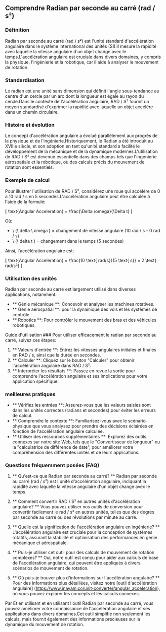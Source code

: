 ## Comprendre Radian par seconde au carré (rad / s²)

### Définition
Radian par seconde au carré (rad / s²) est l'unité standard d'accélération angulaire dans le système international des unités (SI).Il mesure la rapidité avec laquelle la vitesse angulaire d'un objet change avec le temps.L'accélération angulaire est cruciale dans divers domaines, y compris la physique, l'ingénierie et la robotique, car il aide à analyser le mouvement de rotation.

### Standardisation
Le radian est une unité sans dimension qui définit l'angle sous-tendance au centre d'un cercle par un arc dont la longueur est égale au rayon du cercle.Dans le contexte de l'accélération angulaire, RAD / S² fournit un moyen standardisé d'exprimer la rapidité avec laquelle un objet accélère dans un chemin circulaire.

### Histoire et évolution
Le concept d'accélération angulaire a évolué parallèlement aux progrès de la physique et de l'ingénierie.Historiquement, le Radian a été introduit au XVIIIe siècle, et son adoption en tant qu'unité standard a facilité le développement de la mécanique et de la dynamique modernes.L'utilisation de RAD / S² est devenue essentielle dans des champs tels que l'ingénierie aérospatiale et la robotique, où des calculs précis du mouvement de rotation sont essentiels.

### Exemple de calcul
Pour illustrer l'utilisation de RAD / S², considérez une roue qui accélère de 0 à 10 rad / s en 5 secondes.L'accélération angulaire peut être calculée à l'aide de la formule:

\[ \text{Angular Acceleration} = \frac{\Delta \omega}{\Delta t} \]

Où:
- \ (\ delta \ omega \) = changement de vitesse angulaire (10 rad / s - 0 rad / s)
- \ (\ delta t \) = changement dans le temps (5 secondes)

Ainsi, l'accélération angulaire est:

\[ \text{Angular Acceleration} = \frac{10 \text{ rad/s}}{5 \text{ s}} = 2 \text{ rad/s²} \]

### Utilisation des unités
Radian par seconde au carré est largement utilisé dans diverses applications, notamment:
- ** Génie mécanique **: Concevoir et analyser les machines rotatives.
- ** Génie aérospatial **: pour la dynamique des vols et les systèmes de contrôle.
- ** Robotics **: Pour contrôler le mouvement des bras et des véhicules robotiques.

Guide d'utilisation ###
Pour utiliser efficacement le radian par seconde au carré, suivez ces étapes:
1. ** Valeurs d'entrée **: Entrez les vitesses angulaires initiales et finales en RAD / s, ainsi que la durée en secondes.
2. ** Calculer **: Cliquez sur le bouton "Calculer" pour obtenir l'accélération angulaire dans RAD / S².
3. ** Interpréter les résultats **: Passez en revue la sortie pour comprendre l'accélération angulaire et ses implications pour votre application spécifique.

### meilleures pratiques
- ** Vérifiez les entrées **: Assurez-vous que les valeurs saisies sont dans les unités correctes (radians et secondes) pour éviter les erreurs de calcul.
- ** Comprendre le contexte **: Familiarisez-vous avec le scénario physique que vous analysez pour prendre des décisions éclairées en fonction de l'accélération angulaire calculée.
- ** Utiliser des ressources supplémentaires **: Explorez des outils connexes sur notre site Web, tels que le "Convertisseur de longueur" ou la "calculatrice de différence de date", pour améliorer votre compréhension des différentes unités et de leurs applications.

### Questions fréquemment posées (FAQ)

1. ** Qu'est-ce que Radian par seconde au carré? **
Radian par seconde au carré (rad / s²) est l'unité d'accélération angulaire, indiquant la rapidité avec laquelle la vitesse angulaire d'un objet change avec le temps.

2. ** Comment convertir RAD / S² en autres unités d'accélération angulaire? **
Vous pouvez utiliser nos outils de conversion pour convertir facilement le rad / s² en autres unités, telles que des degrés par seconde au carré ou des révolutions par minute au carré.

3. ** Quelle est la signification de l'accélération angulaire en ingénierie? **
L'accélération angulaire est cruciale pour la conception de systèmes rotatifs, assurant la stabilité et optimisation des performances en génie mécanique et aérospatiale.

4. ** Puis-je utiliser cet outil pour des calculs de mouvement de rotation complexes? **
Oui, notre outil est conçu pour aider aux calculs de base de l'accélération angulaire, qui peuvent être appliqués à divers scénarios de mouvement de rotation.

5. ** Où puis-je trouver plus d'informations sur l'accélération angulaire? **
Pour des informations plus détaillées, visitez notre [outil d'accélération angulaire] (https://www.inayam.co/unit-converter/angular_acceleration), où vous pouvez explorer les concepts et les calculs connexes.

Par Et en utilisant et en utilisant l'outil Radian par seconde au carré, vous pouvez améliorer votre connaissance de l'accélération angulaire et ses applications dans divers domaines.Cet outil simplifie non seulement les calculs, mais fournit également des informations précieuses sur la dynamique du mouvement de rotation.